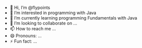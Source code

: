 - 👋 Hi, I’m @flypoints
- 👀 I’m interested in programming with Java
- 🌱 I’m currently learning programming Fundamentals with Java
- 💞️ I’m looking to collaborate on ...
- 📫 How to reach me ...
- 😄 Pronouns: ...
- ⚡ Fun fact: ...

<!---
flypoints/flypoints is a ✨ special ✨ repository because its `README.md` (this file) appears on your GitHub profile.
You can click the Preview link to take a look at your changes.
--->
